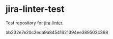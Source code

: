 # jira-linter-test

Test repository for [jira-linter].

[jira-linter]: https://github.com/btwrk/action-jira-linter
bb332e7e20c2eda9a84541621394ee389503c398
